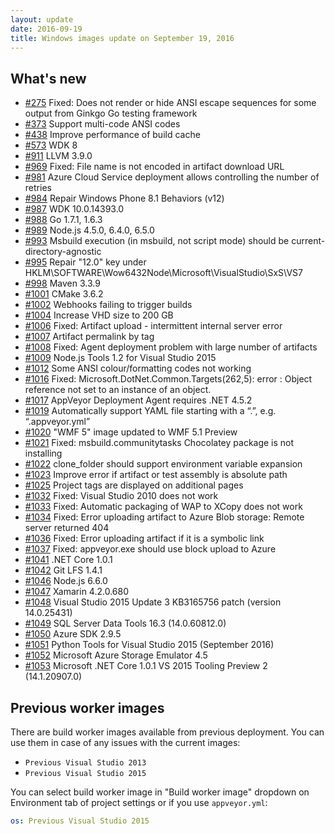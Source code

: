 ```yaml
---
layout: update
date: 2016-09-19
title: Windows images update on September 19, 2016
---
```


## What's new

* [#275](https://github.com/appveyor/ci/issues/275) Fixed: Does not render or hide ANSI escape sequences for some output from Ginkgo Go testing framework
* [#373](https://github.com/appveyor/ci/issues/373) Support multi-code ANSI codes
* [#438](https://github.com/appveyor/ci/issues/438) Improve performance of build cache
* [#573](https://github.com/appveyor/ci/issues/573) WDK 8
* [#911](https://github.com/appveyor/ci/issues/911) LLVM 3.9.0
* [#969](https://github.com/appveyor/ci/issues/969) Fixed: File name is not encoded in artifact download URL
* [#981](https://github.com/appveyor/ci/issues/981) Azure Cloud Service deployment allows controlling the number of retries
* [#984](https://github.com/appveyor/ci/issues/984) Repair Windows Phone 8.1 Behaviors (v12)
* [#987](https://github.com/appveyor/ci/issues/987) WDK 10.0.14393.0
* [#988](https://github.com/appveyor/ci/issues/988) Go 1.7.1, 1.6.3
* [#989](https://github.com/appveyor/ci/issues/989) Node.js 4.5.0, 6.4.0, 6.5.0
* [#993](https://github.com/appveyor/ci/issues/993) Msbuild execution (in msbuild, not script mode) should be current-directory-agnostic
* [#995](https://github.com/appveyor/ci/issues/995) Repair "12.0" key under HKLM\SOFTWARE\Wow6432Node\Microsoft\VisualStudio\SxS\VS7
* [#998](https://github.com/appveyor/ci/issues/998) Maven 3.3.9
* [#1001](https://github.com/appveyor/ci/issues/1001) CMake 3.6.2
* [#1002](https://github.com/appveyor/ci/issues/1002) Webhooks failing to trigger builds
* [#1004](https://github.com/appveyor/ci/issues/1004) Increase VHD size to 200 GB
* [#1006](https://github.com/appveyor/ci/issues/1006) Fixed: Artifact upload - intermittent internal server error
* [#1007](https://github.com/appveyor/ci/issues/1007) Artifact permalink by tag
* [#1008](https://github.com/appveyor/ci/issues/1008) Fixed: Agent deployment problem with large number of artifacts
* [#1009](https://github.com/appveyor/ci/issues/1009) Node.js Tools 1.2 for Visual Studio 2015
* [#1012](https://github.com/appveyor/ci/issues/1012) Some ANSI colour/formatting codes not working
* [#1016](https://github.com/appveyor/ci/issues/1016) Fixed: Microsoft.DotNet.Common.Targets(262,5): error : Object reference not set to an instance of an object.
* [#1017](https://github.com/appveyor/ci/issues/1017) AppVeyor Deployment Agent requires .NET 4.5.2
* [#1019](https://github.com/appveyor/ci/issues/1019) Automatically support YAML file starting with a “.”, e.g. “.appveyor.yml”
* [#1020](https://github.com/appveyor/ci/issues/1020) "WMF 5" image updated to WMF 5.1 Preview
* [#1021](https://github.com/appveyor/ci/issues/1021) Fixed: msbuild.communitytasks Chocolatey package is not installing
* [#1022](https://github.com/appveyor/ci/issues/1022) clone_folder should support environment variable expansion
* [#1023](https://github.com/appveyor/ci/issues/1023) Improve error if artifact or test assembly is absolute path
* [#1025](https://github.com/appveyor/ci/issues/1025) Project tags are displayed on additional pages
* [#1032](https://github.com/appveyor/ci/issues/1032) Fixed: Visual Studio 2010 does not work
* [#1033](https://github.com/appveyor/ci/issues/1033) Fixed: Automatic packaging of WAP to XCopy does not work
* [#1034](https://github.com/appveyor/ci/issues/1034) Fixed: Error uploading artifact to Azure Blob storage: Remote server returned 404
* [#1036](https://github.com/appveyor/ci/issues/1036) Fixed: Error uploading artifact if it is a symbolic link
* [#1037](https://github.com/appveyor/ci/issues/1037) Fixed: appveyor.exe should use block upload to Azure
* [#1041](https://github.com/appveyor/ci/issues/1041) .NET Core 1.0.1
* [#1042](https://github.com/appveyor/ci/issues/1042) Git LFS 1.4.1
* [#1046](https://github.com/appveyor/ci/issues/1046) Node.js 6.6.0
* [#1047](https://github.com/appveyor/ci/issues/1047) Xamarin 4.2.0.680
* [#1048](https://github.com/appveyor/ci/issues/1048) Visual Studio 2015 Update 3 KB3165756 patch (version 14.0.25431)
* [#1049](https://github.com/appveyor/ci/issues/1049) SQL Server Data Tools 16.3 (14.0.60812.0)
* [#1050](https://github.com/appveyor/ci/issues/1050) Azure SDK 2.9.5
* [#1051](https://github.com/appveyor/ci/issues/1051) Python Tools for Visual Studio 2015 (September 2016)
* [#1052](https://github.com/appveyor/ci/issues/1052) Microsoft Azure Storage Emulator 4.5
* [#1053](https://github.com/appveyor/ci/issues/1053) Microsoft .NET Core 1.0.1 VS 2015 Tooling Preview 2 (14.1.20907.0)

## Previous worker images

There are build worker images available from previous deployment. You can use them in case of any issues with the current images:

* `Previous Visual Studio 2013`
* `Previous Visual Studio 2015`

You can select build worker image in "Build worker image" dropdown on Environment tab of project settings or if you use `appveyor.yml`:

```yaml
os: Previous Visual Studio 2015
```
